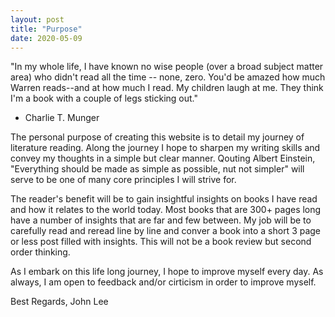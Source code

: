 ```yaml
---
layout: post
title: "Purpose"
date: 2020-05-09
---
```


"In my whole life, I have known no wise people (over a broad subject matter area) who didn't read all the time -- none, zero.
You'd be amazed how much Warren reads--and at how much I read. My children laugh at me. They think I'm a book with a couple of legs sticking out."
- Charlie T. Munger

The personal purpose of creating this website is to detail my journey of literature reading. Along the journey I hope to sharpen my writing skills and convey my thoughts in a simple but clear manner. Qouting Albert Einstein, "Everything should be made as simple as possible, nut not simpler" will serve to be one of many core principles I will strive for.

The reader's benefit will be to gain insightful insights on books I have read and how it relates to the world today. Most books that are 300+ pages long have a number of insights that are far and few between. My job will be to carefully read and reread line by line and conver a book into a short 3 page or less post filled with insights. This will not be a book review but second order thinking.

As I embark on this life long journey, I hope to improve myself every day. As always, I am open to feedback and/or cirticism in order to improve myself.

Best Regards,
John Lee
